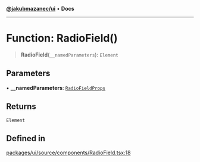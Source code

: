 [**@jakubmazanec/ui**](../README.md) • **Docs**

---

# Function: RadioField()

> **RadioField**(`__namedParameters`): `Element`

## Parameters

• **\_\_namedParameters**: [`RadioFieldProps`](../type-aliases/RadioFieldProps.md)

## Returns

`Element`

## Defined in

[packages/ui/source/components/RadioField.tsx:18](https://github.com/jakubmazanec/tools/blob/eb8c22844f0a0aa0874efeab93afc2bd96c269e6/packages/ui/source/components/RadioField.tsx#L18)
